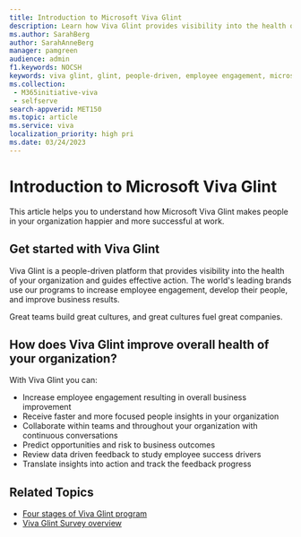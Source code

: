 ```yaml
---
title: Introduction to Microsoft Viva Glint 
description: Learn how Viva Glint provides visibility into the health of your organization and guides effective action. The world's leading brands use Viva Glint programs to increase employee engagement, develop their people, and improve business results. 
ms.author: SarahBerg
author: SarahAnneBerg
manager: pamgreen
audience: admin
f1.keywords: NOCSH
keywords: viva glint, glint, people-driven, employee engagement, microsoft viva glint, organization health
ms.collection: 
 - M365initiative-viva
 - selfserve
search-appverid: MET150
ms.topic: article
ms.service: viva
localization_priority: high pri
ms.date: 03/24/2023
---
```


# Introduction to Microsoft Viva Glint

This article helps you to understand how Microsoft Viva Glint makes people in your organization happier and more successful at work.

## Get started with Viva Glint

Viva Glint is a people-driven platform that provides visibility into the health of your organization and guides effective action. The world's leading brands use our programs to increase employee engagement, develop their people, and improve business results.

Great teams build great cultures, and great cultures fuel great companies.

## How does Viva Glint improve overall health of your organization?

With Viva Glint you can:

- Increase employee engagement resulting in overall business improvement
- Receive faster and more focused people insights in your organization
- Collaborate within teams and throughout your organization with continuous conversations
- Predict opportunities and risk to business outcomes
- Review data driven feedback to study employee success drivers
- Translate insights into action and track the feedback progress

## Related Topics

- [Four stages of Viva Glint program](four-stages-of-viva-glint.md)
- [Viva Glint Survey overview](glint-surveys-overview.md)